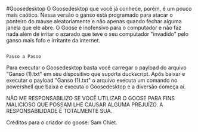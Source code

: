 #Goosedesktop 
O Goosedesktop que você já conhece, porém, é um pouco mais caótico. Nessa versão o ganso está programado para atacar o ponteiro do mause aleatoriamente e não apenas quando fechar alguma janela que ele abre.
O Goose é inofensivo para o computador e não faz nada além de irritar o azarado que teve o seu computador "invadido" pelo ganso mais fofo e irritante da internet.

                                                                          Passo a Passo 
Para executar o Goosedesktop basta você carregar o payload do arquivo "Ganso (1).txt" em seu dispositivo que suporta duckscript. 
Após baixar e executar o payload "Ganso (1).txt" o arquivo executa um comando no powershell que baixa e executa o Goosedesktop e a diversão começa aí.

NÃO ME RESPONSABILIZO SE VOCÊ UTILIZAR O GOOSE PARA FINS MALICIOSO QUE POSSAM LHE CAUSAR ALGUMA PREJUÍZO. A RESPONSABILIDADE É TOTALMENTE SUA.

Créditos para o criador do goose: Sam Chiet.

